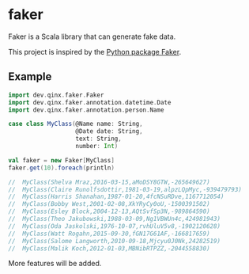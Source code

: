 # faker

Faker is a Scala library that can generate fake data.

This project is inspired by the [Python package Faker](https://github.com/joke2k/faker).

## Example

```scala
import dev.qinx.faker.Faker
import dev.qinx.faker.annotation.datetime.Date
import dev.qinx.faker.annotation.person.Name

case class MyClass(@Name name: String,
                   @Date date: String,
                   text: String,
                   number: Int)

val faker = new Faker[MyClass]
faker.get(10).foreach(println)

//  MyClass(Shelva Mraz,2016-03-15,aMoDSY8GTW,-265649627)
//  MyClass(Claire Runolfsdottir,1981-03-19,alpzLQpMyc,-939479793)
//  MyClass(Harris Shanahan,1987-01-20,4fcNSuRDve,1167712054)
//  MyClass(Bobby West,2001-02-08,XkYRyCy0oU,-1500391502)
//  MyClass(Esley Block,2004-12-13,AQtSvfSp3N,-989864590)
//  MyClass(Theo Jakubowski,1988-03-09,Ng1VBWUn4c,424981943)
//  MyClass(Oda Jaskolski,1976-10-07,rvhUluV5v8,-1902120628)
//  MyClass(Watt Rogahn,2015-09-30,fGN17G61AF,-166817659)
//  MyClass(Salome Langworth,2010-09-18,Mjcyu0J0Nk,24282519)
//  MyClass(Malik Koch,2012-01-03,MBNibRTPZZ,-2044558830)  

```

More features will be added.
